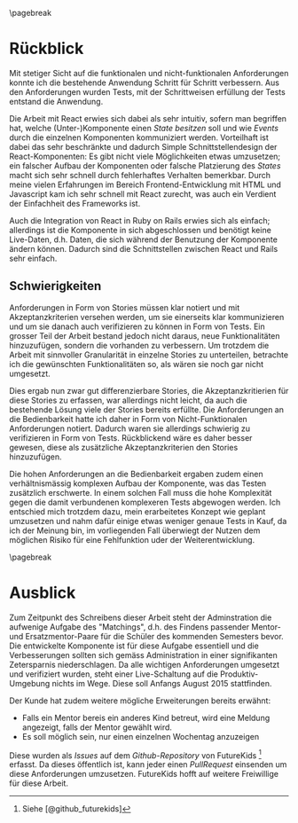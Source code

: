 

\pagebreak

# Rückblick

Mit stetiger Sicht auf die funktionalen und nicht-funktionalen Anforderungen konnte ich die bestehende Anwendung
Schritt für Schritt verbessern. Aus den Anforderungen wurden Tests, mit der Schrittweisen erfüllung der Tests entstand die 
Anwendung.

Die Arbeit mit React erwies sich dabei als sehr intuitiv, sofern man begriffen hat, welche (Unter-)Komponente einen *State* *besitzen* soll und wie *Events* durch die einzelnen Komponenten kommuniziert werden. Vorteilhaft ist dabei das sehr beschränkte und dadurch Simple Schnittstellendesign der React-Komponenten: Es gibt nicht viele Möglichkeiten etwas umzusetzen; ein falscher Aufbau der Komponenten oder falsche Platzierung des *States* macht sich sehr schnell durch fehlerhaftes Verhalten bemerkbar. Durch meine vielen Erfahrungen im Bereich Frontend-Entwicklung mit HTML und Javascript kam ich sehr schnell mit React zurecht, was auch ein Verdient der Einfachheit des Frameworks ist.

Auch die Integration von React in Ruby on Rails erwies sich als einfach; allerdings ist die Komponente in sich abgeschlossen und benötigt keine Live-Daten, d.h. Daten, die sich während der Benutzung der Komponente ändern können. Dadurch sind die Schnittstellen zwischen React und Rails sehr einfach.

## Schwierigkeiten

Anforderungen in Form von Stories müssen klar notiert und mit Akzeptanzkriterien versehen werden, 
um sie einerseits klar kommunizieren und um sie danach auch verifizieren zu können in Form von Tests. Ein grosser Teil der Arbeit bestand jedoch nicht daraus, neue Funktionalitäten hinzuzufügen, sondern die vorhanden zu verbessern. Um trotzdem die Arbeit mit sinnvoller Granularität in einzelne Stories zu unterteilen, betrachte ich die gewünschten Funktionalitäten so, als wären sie noch gar nicht umgesetzt. 

Dies ergab nun zwar gut differenzierbare Stories, die Akzeptanzkritierien für diese Stories zu erfassen, war allerdings nicht leicht, da auch die bestehende Lösung viele der Stories bereits erfüllte. Die Anforderungen an die Bedienbarkeit hatte ich daher in Form von Nicht-Funktionalen Anforderungen notiert. Dadurch waren sie allerdings schwierig zu verifizieren in Form von Tests. Rückblickend wäre es daher besser gewesen, diese als zusätzliche Akzeptanzkriterien den Stories hinzuzufügen. 

Die hohen Anforderungen an die Bedienbarkeit ergaben zudem einen verhältnismässig komplexen Aufbau der Komponente, was das Testen zusätzlich erschwerte. In einem solchen Fall muss die hohe Komplexität gegen die damit verbundenen komplexeren Tests abgewogen werden. Ich entschied mich trotzdem dazu, mein erarbeitetes Konzept wie geplant umzusetzen und nahm dafür einige etwas weniger genaue Tests in Kauf, da ich der Meinung bin, im vorliegenden Fall überwiegt der Nutzen dem möglichen Risiko für eine Fehlfunktion uder der Weiterentwicklung.


\pagebreak

# Ausblick

Zum Zeitpunkt des Schreibens dieser Arbeit steht der Adminstration die aufwenige Aufgabe des "Matchings", d.h. des Findens passender Mentor- und Ersatzmentor-Paare für die Schüler des kommenden Semesters bevor. Die entwickelte Komponente ist für diese Aufgabe essentiell und die Verbesserungen sollten sich gemäss Administration in einer signifikanten Zetersparnis niederschlagen. Da alle wichtigen Anforderungen umgesetzt und verifiziert wurden, steht einer Live-Schaltung auf die Produktiv-Umgebung nichts im Wege. Diese soll Anfangs August 2015 stattfinden.

Der Kunde hat zudem weitere mögliche Erweiterungen bereits erwähnt:

- Falls ein Mentor bereis ein anderes Kind betreut, wird eine Meldung angezeigt, falls der Mentor gewählt wird.
- Es soll möglich sein, nur einen einzelnen Wochentag anzuzeigen

Diese wurden als *Issues* auf dem *Github-Repository* von FutureKids [^fn_github_futurekids] erfasst. Da dieses öffentlich ist, kann jeder einen *PullRequest* einsenden um diese Anforderungen umzusetzen. FutureKids hofft auf weitere Freiwillige für diese Arbeit.

[^fn_github_futurekids]: Siehe [@github_futurekids]

